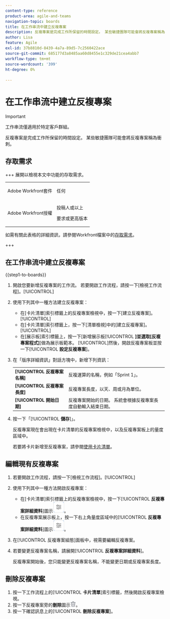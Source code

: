 ```yaml
---
content-type: reference
product-area: agile-and-teams
navigation-topic: boards
title: 在工作串流中建立反複專案
description: 反複專案是完成工作所保留的時間設定。 某些敏捷團隊可能會將反複專案稱為衝刺。
author: Lisa
feature: Agile
exl-id: 37b8810d-8439-4a7a-89d5-7c2560422ace
source-git-commit: 685177d3a8485aa60d8455e1c329de21cea4abb7
workflow-type: tm+mt
source-wordcount: '399'
ht-degree: 0%

---
```


# 在工作串流中建立反複專案

>[!IMPORTANT]
>
>工作串流僅適用於特定客戶群組。

反複專案是完成工作所保留的時間設定。 某些敏捷團隊可能會將反複專案稱為衝刺。

## 存取需求

+++ 展開以檢視本文中功能的存取需求。

<table style="table-layout:auto"> 
 <col> 
 <col> 
 <tbody> 
  <tr> 
   <td role="rowheader">Adobe Workfront套件</td> 
   <td> <p>任何</p> </td> 
  </tr> 
  <tr> 
   <td role="rowheader">Adobe Workfront授權</td> 
   <td> 
   <p>投稿人或以上</p> 
   <p>要求或更高版本</p>
   </td> 
  </tr>  
 </tbody> 
</table>

如需有關此表格的詳細資訊，請參閱Workfront檔案中的[存取需求](/help/quicksilver/administration-and-setup/add-users/access-levels-and-object-permissions/access-level-requirements-in-documentation.md)。

+++

## 在工作串流中建立反複專案

{{step1-to-boards}}

1. 開啟您要新增反複專案的工作流。 若要開啟工作流程，請按一下[檢視工作流程]。[!UICONTROL **&#x200B;**]
1. 使用下列其中一種方法建立反複專案：

   * 在[卡片清單]索引標籤上的反複專案檢視中，按一下[建立反複專案]。[!UICONTROL **&#x200B;**]
   * 在[卡片清單]索引標籤上，按一下[清單檢視]中的[建立反複專案]。[!UICONTROL **&#x200B;**]
   * 在[展示板]索引標籤上，按一下[新增展示板&#x200B;[!UICONTROL **]並選取[反複專案程式]**]&#x200B;做為展示板範本。 [!UICONTROL **&#x200B;**]&#x200B;然後，開啟反複專案板並按一下&#x200B;[!UICONTROL **設定反複專案**]。

1. 在「版序詳細資訊」對話方塊中，新增下列資訊：

   <table style="table-layout:auto"> 
    <tbody> 
     <tr> 
      <td><strong>[!UICONTROL 反複專案名稱]</strong></td> 
      <td>反複運算的名稱，例如「Sprint 1」。</td> 
     </tr> 
     <tr> 
      <td><strong>[!UICONTROL 反複專案長度]</strong></td> 
      <td>反複專案長度，以天、周或月為單位。</td> 
     </tr>
     <tr> 
      <td><strong>[!UICONTROL 開始日期]</strong></td> 
      <td>反複專案開始的日期。 系統會根據反複專案長度自動輸入結束日期。</td> 
     </tr> 
    </tbody> 
   </table>

1. 按一下「[!UICONTROL **儲存**]」。

   反複專案現在會出現在卡片清單的反複專案檢視中，以及反複專案板上的量度區域中。

   若要將卡片新增至反複專案，請參閱[使用卡片清單](/help/quicksilver/agile/use-boards-agile-planning-tools/use-card-list.md)。

## 編輯現有反複專案

1. 若要開啟工作流程，請按一下[檢視工作流程]。[!UICONTROL **&#x200B;**]
1. 使用下列其中一種方法開啟反複專案：

   * 在[卡片清單]索引標籤上的反複專案檢視中，按一下&#x200B;[!UICONTROL **反複專案詳細資料**]&#x200B;圖示![反複專案詳細資料](assets/iteration-details-button.png)。
   * 在反複專案展示板上，按一下右上角量度區域中的&#x200B;[!UICONTROL **反複專案詳細資料**]&#x200B;圖示![反複專案詳細資料](assets/iteration-details-button.png)。

1. 在[!UICONTROL 反複專案組態]面板中，視需要編輯反複專案。
1. 若要變更反複專案名稱，請展開&#x200B;[!UICONTROL **反複專案詳細資料**]。

   反複專案開始後，您只能變更反複專案名稱，不能變更日期或反複專案長度。

<!--   

1. <span class="preview">To add goals to the iteration, expand [!UICONTROL **Goals**].</span>
1. <span class="preview">Click [!UICONTROL **Add goal**], and type the goal name.</span>

   <span class="preview">As goals are completed during the iteration, you can select the check box to mark them complete, or click the **Delete** icon ![Delete icon](assets/delete.png) to delete a goal. The metrics area on the top right of the iteration shows how many goals exist and how many have been completed.</span>

<div class="preview">

## Assign cards to the next iteration

Use the [!UICONTROL Next Iteration] column to move cards from the current iteration to the next iteration, without sending them to the backlog first.

1. Move a card to the [!UICONTROL **Next Iteration**] column, or add a new card directly in the column.
1. Access the next iteration by clicking the [!UICONTROL **Next Iteration**] column title, or by clicking the up-pointing arrow next to the iteration name on the top of the screen.

   The cards that you marked to come over to the next iteration are placed in the columns that correspond with their status.

</div>
-->

## 刪除反複專案

1. 按一下工作流程上的&#x200B;[!UICONTROL **卡片清單**]&#x200B;索引標籤，然後開啟反複專案檢視。
1. 按一下反複專案旁的&#x200B;**刪除**&#x200B;圖示![刪除圖示](assets/delete.png)。
1. 按一下確認訊息上的&#x200B;[!UICONTROL **刪除反複專案**]。
